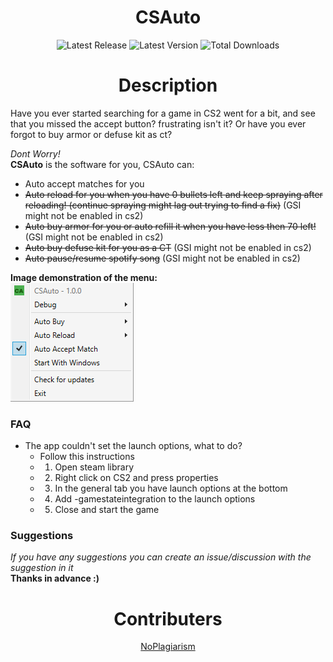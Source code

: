 <h1 align="center">CSAuto</h1>
<p align="center">
  <img width="auto" src="https://img.shields.io/github/release-date/murkyyt/csauto?label=Latest%20release" alt="Latest Release">
  <img width="auto" src="https://img.shields.io/github/v/tag/murkyyt/csauto?label=Latest%20version" alt="Latest Version">
  <img width="auto" src="https://img.shields.io/github/downloads/murkyyt/csauto/total?color=brightgreen&label=Total%20downloads" alt="Total Downloads">
</p>

<h1 align="center">Description</h1>
Have you ever started searching for a game in CS2 went for a bit, and see that you missed the accept button?  
frustrating isn't it?  
Or have you ever forgot to buy armor or defuse kit as ct?  
  
*Dont Worry!*  
**CSAuto** is the software for you, CSAuto can:
* Auto accept matches for you
* ~~Auto reload for you when you have 0 bullets left and keep spraying after reloading! (continue spraying might lag out trying to find a fix)~~ (GSI might not be enabled in cs2)
* ~~Auto buy armor for you or auto refill it when you have less then 70 left!~~ (GSI might not be enabled in cs2)
* ~~Auto buy defuse kit for you as a CT~~ (GSI might not be enabled in cs2)
* ~~Auto pause/resume spotify song~~ (GSI might not be enabled in cs2)

**Image demonstration of the menu:**  
![right-click-menu](menuimage.png)
### FAQ
* The app couldn't set the launch options, what to do?
  - Follow this instructions
  - 1. Open steam library
  - 2. Right click on CS2 and press properties
  - 3. In the general tab you have launch options at the bottom
  - 4. Add -gamestateintegration to the launch options
  - 5. Close and start the game
### Suggestions
*If you have any suggestions you can create an issue/discussion with the suggestion in it*  
**Thanks in advance :)**
<h1 align="center">Contributers</h1>
<p align="center">    
  <a href="https://github.com/NoPlagiarism">NoPlagiarism</a>
  <!-- more links here -->
</p>

